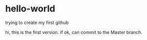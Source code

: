 # hello-world
trying to create my first github


hi, this is the first version. if ok, can commit to the Master branch.
